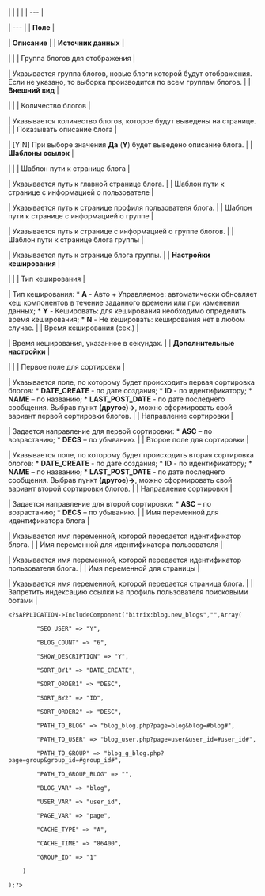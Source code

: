 |  |  |  |
| --- |

| --- |
| **Поле** |

| **Описание** |
| **Источник данных** |

| |
| Группа блогов для отображения |

| Указывается группа блогов, новые блоги которой будут отображения. Если не указано, то выборка производится по всем группам блогов. |
| **Внешний вид** |

| |
| Количество блогов |

| Указывается количество блогов, которое будут выведены на странице. |
| Показывать описание блога |

| [Y|N] При выборе значения **Да** (**Y**) будет выведено описание блога. |
| **Шаблоны ссылок** |

| |
| Шаблон пути к странице блога |

| Указывается путь к главной странице блога. |
| Шаблон пути к странице с информацией о пользователе |

| Указывается путь к странице профиля пользователя блога. |
| Шаблон пути к странице с информацией о группе |

| Указывается путь к странице с информацией о группе блогов. |
| Шаблон пути к странице блога группы |

| Указывается путь к странице блога группы. |
| **Настройки кеширования** |

| |
| Тип кеширования |

| Тип кеширования:  * **A** - Авто + Управляемое: автоматически обновляет кеш компонентов в течение заданного времени или при изменении данных; * **Y** - Кешировать: для кеширования необходимо определить время кеширования; * **N** - Не кешировать: кеширования нет в любом случае. |
| Время кеширования (сек.) |

| Время кеширования, указанное в секундах. |
| **Дополнительные настройки** |

| |
| Первое поле для сортировки |

| Указывается поле, по которому будет происходить первая сортировка блогов:  * **DATE\_CREATE** - по дате создания; * **ID** - по идентификатору; * **NAME** – по названию; * **LAST\_POST\_DATE** - по дате последнего сообщения.  Выбрав пункт **(другое)->**, можно сформировать свой вариант первой сортировки блогов. |
| Направление сортировки |

| Задается направление для первой сортировки:  * **ASC** – по возрастанию; * **DECS** – по убыванию. |
| Второе поле для сортировки |

| Указывается поле, по которому будет происходить вторая сортировка блогов:  * **DATE\_CREATE** - по дате создания; * **ID** - по идентификатору; * **NAME** – по названию; * **LAST\_POST\_DATE** - по дате последнего сообщения.  Выбрав пункт **(другое)->**, можно сформировать свой вариант второй сортировки блогов. |
| Направление сортировки |

| Задается направление для второй сортировки:  * **ASC** – по возрастанию; * **DECS** – по убыванию. |
| Имя переменной для идентификатора блога |

| Указывается имя переменной, которой передается идентификатор блога. |
| Имя переменной для идентификатора пользователя |

| Указывается имя переменной, которой передается идентификатор пользователя блога. |
| Имя переменной для страницы |

| Указывается имя переменной, которой передается страница блога. |
| Запретить индексацию ссылки на профиль пользователя поисковыми ботами |

```
<?$APPLICATION->IncludeComponent("bitrix:blog.new_blogs","",Array(

		"SEO_USER" => "Y",

		"BLOG_COUNT" => "6",

		"SHOW_DESCRIPTION" => "Y",

		"SORT_BY1" => "DATE_CREATE",

		"SORT_ORDER1" => "DESC",

		"SORT_BY2" => "ID",

		"SORT_ORDER2" => "DESC",

		"PATH_TO_BLOG" => "blog_blog.php?page=blog&blog=#blog#",

		"PATH_TO_USER" => "blog_user.php?page=user&user_id=#user_id#",

		"PATH_TO_GROUP" => "blog_g_blog.php?page=group&group_id=#group_id#",

		"PATH_TO_GROUP_BLOG" => "",

		"BLOG_VAR" => "blog",

		"USER_VAR" => "user_id",

		"PAGE_VAR" => "page",

		"CACHE_TYPE" => "A",

		"CACHE_TIME" => "86400",

		"GROUP_ID" => "1"

	)

);?>


```